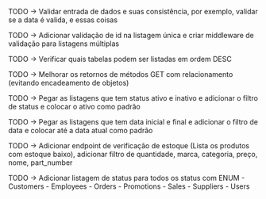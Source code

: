 TODO -> Validar entrada de dados e suas consistência, por exemplo, validar se a data é valida, e essas coisas

TODO -> Adicionar validação de id na listagem única e criar middleware de validação para listagens múltiplas

TODO -> Verificar quais tabelas podem ser listadas em ordem DESC

TODO -> Melhorar os retornos de métodos GET com relacionamento (evitando encadeamento de objetos)

TODO -> Pegar as listagens que tem status ativo e inativo e adicionar o filtro de status e colocar o ativo como padrão

TODO -> Pegar as listagens que tem data inicial e final e adicionar o filtro de data e colocar até a data atual como padrão

TODO -> Adicionar endpoint de verificação de estoque (Lista os produtos com estoque baixo),
adicionar filtro de quantidade, marca, categoria, preço, nome, part_number

TODO -> Adicionar listagem de status para todos os status com ENUM
        - Customers
        - Employees
        - Orders
        - Promotions
        - Sales
        - Suppliers
        - Users
